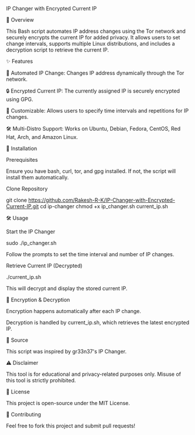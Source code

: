 IP Changer with Encrypted Current IP

📌 Overview

This Bash script automates IP address changes using the Tor network and securely encrypts the current IP for added privacy. It allows users to set change intervals, supports multiple Linux distributions, and includes a decryption script to retrieve the current IP.

✨ Features

🔄 Automated IP Change: Changes IP address dynamically through the Tor network.

🔒 Encrypted Current IP: The currently assigned IP is securely encrypted using GPG.

🎯 Customizable: Allows users to specify time intervals and repetitions for IP changes.

🛠 Multi-Distro Support: Works on Ubuntu, Debian, Fedora, CentOS, Red Hat, Arch, and Amazon Linux.

🚀 Installation

Prerequisites

Ensure you have bash, curl, tor, and gpg installed.
If not, the script will install them automatically.

Clone Repository

git clone https://github.com/Rakesh-R-K/IP-Changer-with-Encrypted-Current-IP.git
cd ip-changer
chmod +x ip_changer.sh current_ip.sh

🛠 Usage

Start the IP Changer

sudo ./ip_changer.sh

Follow the prompts to set the time interval and number of IP changes.

Retrieve Current IP (Decrypted)

./current_ip.sh

This will decrypt and display the stored current IP.

🔐 Encryption & Decryption

Encryption happens automatically after each IP change.

Decryption is handled by current_ip.sh, which retrieves the latest encrypted IP.

📌 Source

This script was inspired by gr33n37's IP Changer.

⚠️ Disclaimer

This tool is for educational and privacy-related purposes only. Misuse of this tool is strictly prohibited.

📜 License

This project is open-source under the MIT License.

🤝 Contributing

Feel free to fork this project and submit pull requests!
